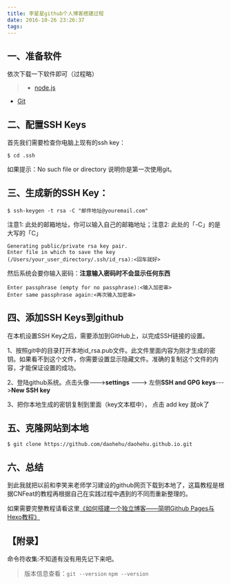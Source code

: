 ```yaml
---
title: 李星星github个人博客搭建过程
date: 2016-10-26 23:26:37
tags:
---
```

## 一、准备软件
依次下载一下软件即可（过程略）

>* [node.js](https://nodejs.org/en/)
* [Git](http://git-scm.com/)

## 二、配置SSH Keys
首先我们需要检查你电脑上现有的ssh key：

```jacascript
$ cd .ssh
```

如果提示：No such file or directory 说明你是第一次使用git。

## 三、生成新的SSH Key：
```jacascript
$ ssh-keygen -t rsa -C "邮件地址@youremail.com"
```
注意1: 此处的邮箱地址，你可以输入自己的邮箱地址；注意2: 此处的「-C」的是大写的「C」
```jacascript
Generating public/private rsa key pair.
Enter file in which to save the key (/Users/your_user_directory/.ssh/id_rsa):<回车就好>
```
然后系统会要你输入密码：**注意输入密码时不会显示任何东西**
```jacascript
Enter passphrase (empty for no passphrase):<输入加密串>
Enter same passphrase again:<再次输入加密串>
```
## 四、添加SSH Keys到github

在本机设置SSH Key之后，需要添加到GitHub上，以完成SSH链接的设置。

1、按照git中的目录打开本地id_rsa.pub文件。此文件里面内容为刚才生成的密钥。如果看不到这个文件，你需要设置显示隐藏文件。准确的复制这个文件的内容，才能保证设置的成功。

2、登陆github系统。点击头像--->**settings** ---> 左侧**SSH and GPG keys**--->**New SSH key**

3、把你本地生成的密钥复制到里面（key文本框中）， 点击 add key 就ok了

## 五、克隆网站到本地

```jacascript
$ git clone https://github.com/daohehu/daohehu.github.io.git
```
## 六、总结
到此我就把以前和李笑来老师学习建设的github网页下载到本地了，这篇教程是根据CNFeat的教程再根据自己在实践过程中遇到的不同而重新整理的。

如果需要完整教程请看这里[《如何搭建一个独立博客——简明Github Pages与Hexo教程》](http://www.jianshu.com/p/05289a4bc8b2)

## 【附录】
命令符收集:不知道有没有用先记下来吧。
>  版本信息查看：`git --version` `npm --version`

